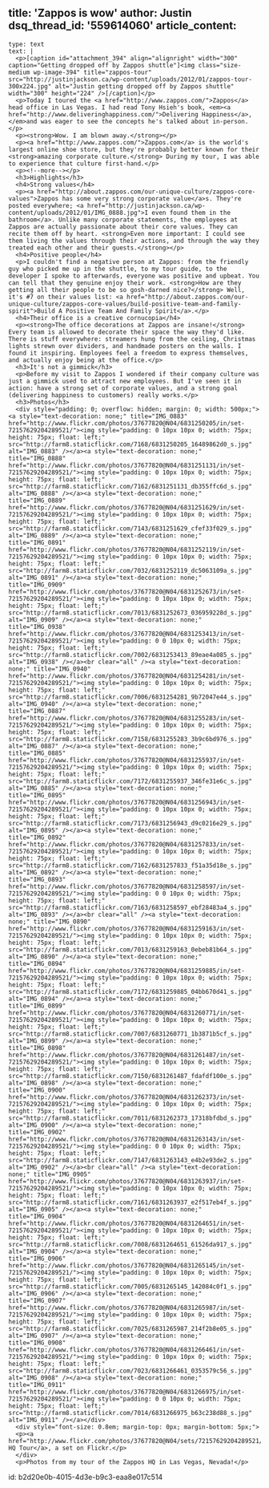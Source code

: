 title: 'Zappos is wow'
author: Justin
dsq_thread_id: '559614060'
article_content:
  -
    type: text
    text: |
      <p>[caption id="attachment_394" align="alignright" width="300" caption="Getting dropped off by Zappos shuttle"]<img class="size-medium wp-image-394" title="zappos-tour" src="http://justinjackson.ca/wp-content/uploads/2012/01/zappos-tour-300x224.jpg" alt="Justin getting dropped off by Zappos shuttle" width="300" height="224" />[/caption]</p>
      <p>Today I toured the <a href="http://www.zappos.com/">Zappos</a> head office in Las Vegas. I had read Tony Hsieh's book, <em><a href="http://www.deliveringhappiness.com/">Delivering Happiness</a>, </em>and was eager to see the concepts he's talked about in-person.</p>
      <p><strong>Wow. I am blown away.</strong></p>
      <p><a href="http://www.zappos.com/">Zappos.com</a> is the world's largest online shoe store, but they're probably better known for their <strong>amazing corporate culture.</strong> During my tour, I was able to experience that culture first-hand.</p>
      <p><!--more--></p>
      <h3>Highlights</h3>
      <h4>Strong values</h4>
      <p><a href="http://about.zappos.com/our-unique-culture/zappos-core-values">Zappos has some very strong corporate value</a>s. They're posted everywhere; <a href="http://justinjackson.ca/wp-content/uploads/2012/01/IMG_0888.jpg">I even found them in the bathroom</a>. Unlike many corporate statements, the employees at Zappos are actually passionate about their core values. They can recite them off by heart. <strong>Even more important: I could see them living the values through their actions, and through the way they treated each other and their guests.</strong></p>
      <h4>Positive people</h4>
      <p>I couldn't find a negative person at Zappos: from the friendly guy who picked me up in the shuttle, to my tour guide, to the developer I spoke to afterwards, everyone was positive and upbeat. You can tell that they genuine enjoy their work. <strong>How are they getting all their people to be so gosh-darned nice?</strong> Well, it's #7 on their values list: <a href="http://about.zappos.com/our-unique-culture/zappos-core-values/build-positive-team-and-family-spirit">Build A Positive Team And Family Spirit</a>.</p>
      <h4>Their office is a creative cornucopia</h4>
      <p><strong>The office decorations at Zappos are insane!</strong> Every team is allowed to decorate their space the way they'd like. There is stuff everywhere: streamers hung from the ceiling, Christmas lights strewn over dividers, and handmade posters on the walls. I found it inspiring. Employees feel a freedom to express themselves, and actually enjoy being at the office.</p>
      <h3>It's not a gimmick</h3>
      <p>Before my visit to Zappos I wondered if their company culture was just a gimmick used to attract new employees. But I've seen it in action: have a strong set of corporate values, and a strong goal (delivering happiness to customers) really works.</p>
      <h3>Photos</h3>
      <div style="padding: 0; overflow: hidden; margin: 0; width: 500px;"><a style="text-decoration: none;" title="IMG_0883" href="http://www.flickr.com/photos/37677820@N04/6831250205/in/set-72157629204289521/"><img style="padding: 0 10px 10px 0; width: 75px; height: 75px; float: left;" src="http://farm8.staticflickr.com/7168/6831250205_16489862d0_s.jpg" alt="IMG_0883" /></a><a style="text-decoration: none;" title="IMG_0888" href="http://www.flickr.com/photos/37677820@N04/6831251131/in/set-72157629204289521/"><img style="padding: 0 10px 10px 0; width: 75px; height: 75px; float: left;" src="http://farm8.staticflickr.com/7162/6831251131_db355ffc6d_s.jpg" alt="IMG_0888" /></a><a style="text-decoration: none;" title="IMG_0889" href="http://www.flickr.com/photos/37677820@N04/6831251629/in/set-72157629204289521/"><img style="padding: 0 10px 10px 0; width: 75px; height: 75px; float: left;" src="http://farm8.staticflickr.com/7143/6831251629_cfef33f029_s.jpg" alt="IMG_0889" /></a><a style="text-decoration: none;" title="IMG_0891" href="http://www.flickr.com/photos/37677820@N04/6831252119/in/set-72157629204289521/"><img style="padding: 0 10px 10px 0; width: 75px; height: 75px; float: left;" src="http://farm8.staticflickr.com/7032/6831252119_dc5063109a_s.jpg" alt="IMG_0891" /></a><a style="text-decoration: none;" title="IMG_0909" href="http://www.flickr.com/photos/37677820@N04/6831252673/in/set-72157629204289521/"><img style="padding: 0 10px 10px 0; width: 75px; height: 75px; float: left;" src="http://farm8.staticflickr.com/7013/6831252673_036959228d_s.jpg" alt="IMG_0909" /></a><a style="text-decoration: none;" title="IMG_0938" href="http://www.flickr.com/photos/37677820@N04/6831253413/in/set-72157629204289521/"><img style="padding: 0 0 10px 0; width: 75px; height: 75px; float: left;" src="http://farm8.staticflickr.com/7002/6831253413_89eae4a085_s.jpg" alt="IMG_0938" /></a><br clear="all" /><a style="text-decoration: none;" title="IMG_0940" href="http://www.flickr.com/photos/37677820@N04/6831254281/in/set-72157629204289521/"><img style="padding: 0 10px 10px 0; width: 75px; height: 75px; float: left;" src="http://farm8.staticflickr.com/7006/6831254281_9b72047e44_s.jpg" alt="IMG_0940" /></a><a style="text-decoration: none;" title="IMG_0887" href="http://www.flickr.com/photos/37677820@N04/6831255283/in/set-72157629204289521/"><img style="padding: 0 10px 10px 0; width: 75px; height: 75px; float: left;" src="http://farm8.staticflickr.com/7158/6831255283_3b9c6bd976_s.jpg" alt="IMG_0887" /></a><a style="text-decoration: none;" title="IMG_0885" href="http://www.flickr.com/photos/37677820@N04/6831255937/in/set-72157629204289521/"><img style="padding: 0 10px 10px 0; width: 75px; height: 75px; float: left;" src="http://farm8.staticflickr.com/7172/6831255937_346fe31e6c_s.jpg" alt="IMG_0885" /></a><a style="text-decoration: none;" title="IMG_0895" href="http://www.flickr.com/photos/37677820@N04/6831256943/in/set-72157629204289521/"><img style="padding: 0 10px 10px 0; width: 75px; height: 75px; float: left;" src="http://farm8.staticflickr.com/7173/6831256943_d9c0216e29_s.jpg" alt="IMG_0895" /></a><a style="text-decoration: none;" title="IMG_0892" href="http://www.flickr.com/photos/37677820@N04/6831257833/in/set-72157629204289521/"><img style="padding: 0 10px 10px 0; width: 75px; height: 75px; float: left;" src="http://farm8.staticflickr.com/7162/6831257833_f51a35d18e_s.jpg" alt="IMG_0892" /></a><a style="text-decoration: none;" title="IMG_0893" href="http://www.flickr.com/photos/37677820@N04/6831258597/in/set-72157629204289521/"><img style="padding: 0 0 10px 0; width: 75px; height: 75px; float: left;" src="http://farm8.staticflickr.com/7163/6831258597_ebf28483a4_s.jpg" alt="IMG_0893" /></a><br clear="all" /><a style="text-decoration: none;" title="IMG_0890" href="http://www.flickr.com/photos/37677820@N04/6831259163/in/set-72157629204289521/"><img style="padding: 0 10px 10px 0; width: 75px; height: 75px; float: left;" src="http://farm8.staticflickr.com/7013/6831259163_0ebeb81b64_s.jpg" alt="IMG_0890" /></a><a style="text-decoration: none;" title="IMG_0894" href="http://www.flickr.com/photos/37677820@N04/6831259885/in/set-72157629204289521/"><img style="padding: 0 10px 10px 0; width: 75px; height: 75px; float: left;" src="http://farm8.staticflickr.com/7172/6831259885_04bb670d41_s.jpg" alt="IMG_0894" /></a><a style="text-decoration: none;" title="IMG_0899" href="http://www.flickr.com/photos/37677820@N04/6831260771/in/set-72157629204289521/"><img style="padding: 0 10px 10px 0; width: 75px; height: 75px; float: left;" src="http://farm8.staticflickr.com/7007/6831260771_1b3871b5cf_s.jpg" alt="IMG_0899" /></a><a style="text-decoration: none;" title="IMG_0898" href="http://www.flickr.com/photos/37677820@N04/6831261487/in/set-72157629204289521/"><img style="padding: 0 10px 10px 0; width: 75px; height: 75px; float: left;" src="http://farm8.staticflickr.com/7150/6831261487_fdafdf100e_s.jpg" alt="IMG_0898" /></a><a style="text-decoration: none;" title="IMG_0900" href="http://www.flickr.com/photos/37677820@N04/6831262373/in/set-72157629204289521/"><img style="padding: 0 10px 10px 0; width: 75px; height: 75px; float: left;" src="http://farm8.staticflickr.com/7011/6831262373_17318bfdbd_s.jpg" alt="IMG_0900" /></a><a style="text-decoration: none;" title="IMG_0902" href="http://www.flickr.com/photos/37677820@N04/6831263143/in/set-72157629204289521/"><img style="padding: 0 0 10px 0; width: 75px; height: 75px; float: left;" src="http://farm8.staticflickr.com/7147/6831263143_e4b2e93de2_s.jpg" alt="IMG_0902" /></a><br clear="all" /><a style="text-decoration: none;" title="IMG_0905" href="http://www.flickr.com/photos/37677820@N04/6831263937/in/set-72157629204289521/"><img style="padding: 0 10px 10px 0; width: 75px; height: 75px; float: left;" src="http://farm8.staticflickr.com/7161/6831263937_e2f517eb4f_s.jpg" alt="IMG_0905" /></a><a style="text-decoration: none;" title="IMG_0904" href="http://www.flickr.com/photos/37677820@N04/6831264651/in/set-72157629204289521/"><img style="padding: 0 10px 10px 0; width: 75px; height: 75px; float: left;" src="http://farm8.staticflickr.com/7008/6831264651_61526da917_s.jpg" alt="IMG_0904" /></a><a style="text-decoration: none;" title="IMG_0906" href="http://www.flickr.com/photos/37677820@N04/6831265145/in/set-72157629204289521/"><img style="padding: 0 10px 10px 0; width: 75px; height: 75px; float: left;" src="http://farm8.staticflickr.com/7005/6831265145_142084c0f1_s.jpg" alt="IMG_0906" /></a><a style="text-decoration: none;" title="IMG_0907" href="http://www.flickr.com/photos/37677820@N04/6831265987/in/set-72157629204289521/"><img style="padding: 0 10px 10px 0; width: 75px; height: 75px; float: left;" src="http://farm8.staticflickr.com/7025/6831265987_214f2b8e05_s.jpg" alt="IMG_0907" /></a><a style="text-decoration: none;" title="IMG_0908" href="http://www.flickr.com/photos/37677820@N04/6831266461/in/set-72157629204289521/"><img style="padding: 0 10px 10px 0; width: 75px; height: 75px; float: left;" src="http://farm8.staticflickr.com/7023/6831266461_0353579c56_s.jpg" alt="IMG_0908" /></a><a style="text-decoration: none;" title="IMG_0911" href="http://www.flickr.com/photos/37677820@N04/6831266975/in/set-72157629204289521/"><img style="padding: 0 0 10px 0; width: 75px; height: 75px; float: left;" src="http://farm8.staticflickr.com/7014/6831266975_b63c238d88_s.jpg" alt="IMG_0911" /></a></div>
      <div style="font-size: 0.8em; margin-top: 0px; margin-bottom: 5px;">
      <p><a href="http://www.flickr.com/photos/37677820@N04/sets/72157629204289521/">Zappos HQ Tour</a>, a set on Flickr.</p>
      </div>
      <p>Photos from my tour of the Zappos HQ in Las Vegas, Nevada!</p>
      
id: b2d20e0b-4015-4d3e-b9c3-eaa8e017c514

